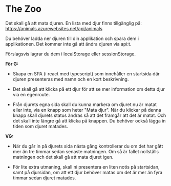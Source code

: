 # The Zoo

Det skall gå att mata djuren.
En lista med djur finns tillgänglig på:
https://animals.azurewebsites.net/api/animals

Du behöver ladda ner djuren till din applikation och spara dem i applikationen. Det kommer inte gå att ändra djuren via api:t.

Förslagsvis lagrar du dem i localStorage eller sessionStorage.

**För G:**

- Skapa en SPA (i react med typescript) som innehåller en startsida där djuren presenteras med namn och en kort beskrivning.

- Det skall gå att klicka på ett djur för att se mer information om detta djur via en egenroute.

- Från djurets egna sida skall du kunna markera om djuret nu är matat eller inte, via en knapp som heter "Mata djur". När du klickar på denna knapp skall djurets status ändras så att det framgår att det är matat. Och det skall inte längre gå att klicka på knappen. Du behöver också lägga in tiden som djuret matades.

**VG:**

- När du går in på djurets sida nästa gång kontrollerar du om det har gått mer än tre timmar sedan senaste matningen. Om så är fallet nollställs matningen och det skall gå att mata djuret igen.

- För lite extra utmaning, skall ni presentera en liten notis på startsidan, samt på djursidan, om att ett djur behöver matas om det är mer än fyra timmar sedan djuret matades.
